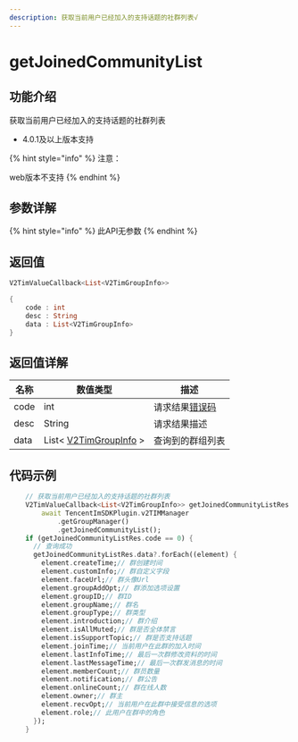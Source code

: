 ```yaml
---
description: 获取当前用户已经加入的支持话题的社群列表√
---
```


# getJoinedCommunityList

## 功能介绍

获取当前用户已经加入的支持话题的社群列表

* 4.0.1及以上版本支持

{% hint style="info" %}
注意：

web版本不支持
{% endhint %}

## 参数详解

{% hint style="info" %}
此API无参数
{% endhint %}

## 返回值

```dart
V2TimValueCallback<List<V2TimGroupInfo>>

{
    code : int
    desc : String
    data : List<V2TimGroupInfo>
}
```

## 返回值详解

| 名称   | 数值类型                                                               | 描述                                                             |
| ---- | ------------------------------------------------------------------ | -------------------------------------------------------------- |
| code | int                                                                | 请求结果[错误码](https://cloud.tencent.com/document/product/269/1671) |
| desc | String                                                             | 请求结果描述                                                         |
| data | List< [V2TimGroupInfo](../guan-jian-lei/group/v2timgroupinfo.md) > | 查询到的群组列表                                                       |

## 代码示例

```dart
    // 获取当前用户已经加入的支持话题的社群列表
    V2TimValueCallback<List<V2TimGroupInfo>> getJoinedCommunityListRes =
        await TencentImSDKPlugin.v2TIMManager
            .getGroupManager()
            .getJoinedCommunityList();
    if (getJoinedCommunityListRes.code == 0) {
      // 查询成功
      getJoinedCommunityListRes.data?.forEach((element) {
        element.createTime;// 群创建时间
        element.customInfo;// 群自定义字段
        element.faceUrl;// 群头像Url
        element.groupAddOpt;// 群添加选项设置
        element.groupID;// 群ID
        element.groupName;// 群名
        element.groupType;// 群类型
        element.introduction;// 群介绍
        element.isAllMuted;// 群是否全体禁言
        element.isSupportTopic;// 群是否支持话题
        element.joinTime;// 当前用户在此群的加入时间
        element.lastInfoTime;// 最后一次群修改资料的时间
        element.lastMessageTime;// 最后一次群发消息的时间
        element.memberCount;// 群员数量
        element.notification;// 群公告
        element.onlineCount;// 群在线人数
        element.owner;// 群主
        element.recvOpt;// 当前用户在此群中接受信息的选项
        element.role;// 此用户在群中的角色
      });
    }
```
